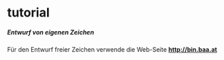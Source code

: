 # tutorial
##### Entwurf von eigenen Zeichen
Für den Entwurf freier Zeichen verwende die Web-Seite **http://bin.baa.at**